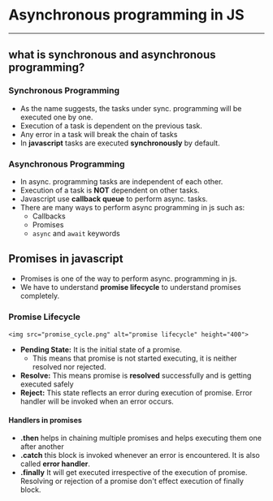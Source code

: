 # Asynchronous programming in JS
---
## what is synchronous and asynchronous programming?
### Synchronous Programming
- As the name suggests, the tasks under sync. programming will be executed one by one.
- Execution of a task is dependent on the previous task.
- Any error in a task will break the chain of tasks
- In **javascript** tasks are executed **synchronously** by default.

### Asynchronous Programming
- In async. programming tasks are independent of each other.
- Execution of a task is **NOT** dependent on other tasks.
- Javascript use **callback queue** to perform async. tasks.
- There are many ways to perform async programming in js such as:
    - Callbacks
    - Promises
    - `async` and `await` keywords

## Promises in javascript
- Promises is one of the way to perform async. programming in js.
- We have to understand **promise lifecycle** to understand promises completely.

### Promise Lifecycle

<!-- <center> -->
    <img src="promise_cycle.png" alt="promise lifecycle" height="400">
<!-- </center> -->

- **Pending State:** It is the initial state of a promise.
    - This means that promise is not started executing, it is neither resolved nor rejected.
- **Resolve:** This means promise is **resolved** successfully and is getting executed safely
- **Reject:** This state reflects an error during execution of promise. Error handler will be invoked when an error occurs.

#### Handlers in promises
- **.then** helps in chaining multiple promises and helps executing them one after another
- **.catch** this block is invoked whenever an error is encountered. It is also called **error handler**.
- **.finally** It will get executed irrespective of the execution of promise. Resolving or rejection of a promise don't effect execution of finally block.

